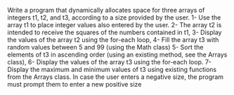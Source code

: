 Write a program that dynamically allocates space for three arrays of integers t1, t2, and t3, according
to a size provided by the user.
1- Use the array t1 to place integer values also entered by the user.
2- The array t2 is intended to receive the squares of the numbers contained in t1,
3- Display the values of the array t2 using the for-each loop,
4- Fill the array t3 with random values between 5 and 99 (using the Math class)
5- Sort the elements of t3 in ascending order (using an existing method, see the Arrays class),
6- Display the values of the array t3 using the for-each loop.
7- Display the maximum and minimum values of t3 using existing functions from the Arrays class.
In case the user enters a negative size, the program must prompt them to enter a new positive size
